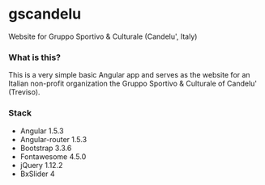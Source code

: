 # gscandelu
Website for Gruppo Sportivo &amp; Culturale (Candelu', Italy)

### What is this?

This is a very simple basic Angular app and serves as the website for an Italian non-profit organization
the Gruppo Sportivo &amp; Culturale of Candelu' (Treviso).

### Stack
- Angular 1.5.3
- Angular-router 1.5.3
- Bootstrap 3.3.6
- Fontawesome 4.5.0
- jQuery 1.12.2
- BxSlider 4
